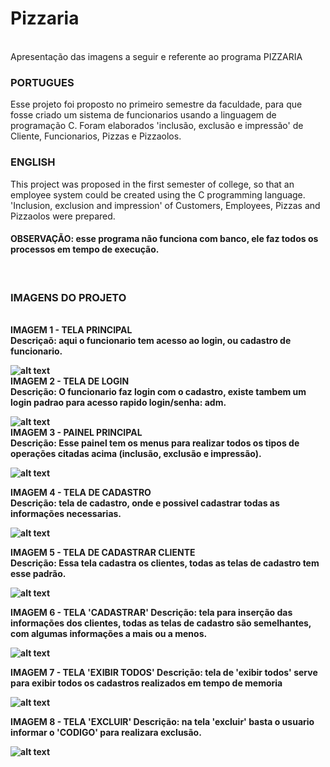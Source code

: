 # Pizzaria
<br>
Apresentação das imagens a seguir e referente ao programa PIZZARIA
<br>
<h3>PORTUGUES</h3>

Esse projeto foi proposto no primeiro semestre da faculdade, para que fosse criado um sistema de funcionarios usando a linguagem de programação C.
Foram elaborados 'inclusão, exclusão e impressão' de Cliente, Funcionarios, Pizzas e Pizzaolos.

<h3>ENGLISH</h3>

This project was proposed in the first semester of college, so that an employee system could be created using the C programming language.
'Inclusion, exclusion and impression' of Customers, Employees, Pizzas and Pizzaolos were prepared.

<h4>OBSERVAÇÃO: esse programa não funciona com banco, ele faz todos os processos em tempo de execução.</h4>
<br>
<h3>IMAGENS DO PROJETO</h3>
<br>
<b>IMAGEM 1 - TELA PRINCIPAL<b><br>
Descriçaõ: aqui o funcionario tem acesso ao login, ou 
cadastro de funcionario.<br>

![alt text](https://github.com/LeonardoMachado30/Pizzaria/blob/master/IMG/1.png)
<br>
<b>IMAGEM 2 - TELA DE LOGIN</b><br>
Descrição: O funcionario faz login com o cadastro, existe 
tambem um login padrao para acesso rapido login/senha: adm.<br>

![alt text](https://github.com/LeonardoMachado30/Pizzaria/blob/master/IMG/2.png)
<br>
<b>IMAGEM 3 - PAINEL PRINCIPAL<b><br>
Descrição: Esse painel tem os menus para realizar todos 
os tipos de operações citadas acima (inclusão, exclusão e impressão).<br>

![alt text](https://github.com/LeonardoMachado30/Pizzaria/blob/master/IMG/3.png)

<b>IMAGEM 4 - TELA DE CADASTRO<b><br>
Descrição: tela de cadastro, onde e possivel cadastrar 
todas as informações necessarias.<br>

![alt text](https://github.com/LeonardoMachado30/Pizzaria/blob/master/IMG/4.png)

<b>IMAGEM 5 - TELA DE CADASTRAR CLIENTE<b><br>
Descrição: Essa tela cadastra os clientes, todas as telas 
de cadastro tem esse padrão.<br>

![alt text](https://github.com/LeonardoMachado30/Pizzaria/blob/master/IMG/5.png)

IMAGEM 6 - TELA 'CADASTRAR'
Descrição: tela para inserção das informações dos clientes,
todas as telas de cadastro são semelhantes, com algumas 
informações a mais ou a menos.


![alt text](https://github.com/LeonardoMachado30/Pizzaria/blob/master/IMG/6.png)

IMAGEM 7 - TELA 'EXIBIR TODOS'
Descrição: tela de 'exibir todos' serve para exibir 
todos os cadastros realizados em tempo de memoria


![alt text](https://github.com/LeonardoMachado30/Pizzaria/blob/master/IMG/7.png)

IMAGEM 8 - TELA 'EXCLUIR'
Descrição: na tela 'excluir' basta o usuario informar o 
'CODIGO' para realizara exclusão.


![alt text](https://github.com/LeonardoMachado30/Pizzaria/blob/master/IMG/8.png)
